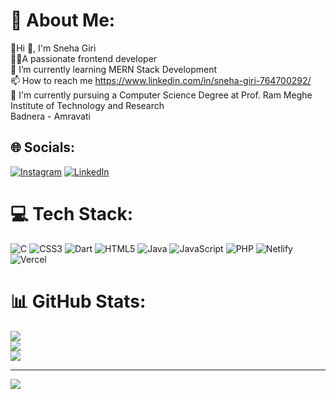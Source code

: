 # 💫 About Me:
🔭Hi 👋, I'm Sneha Giri<br>👨‍💻A passionate frontend developer<br>🌱 I’m currently learning MERN Stack Development <br>📫 How to reach me  https://www.linkedin.com/in/sneha-giri-764700292/<br>🏦 I'm currently pursuing a Computer Science Degree at Prof. Ram Meghe Institute of Technology and Research<br>Badnera - Amravati


## 🌐 Socials:
[![Instagram](https://img.shields.io/badge/Instagram-%23E4405F.svg?logo=Instagram&logoColor=white)](https://instagram.com/sneha_giri554) [![LinkedIn](https://img.shields.io/badge/LinkedIn-%230077B5.svg?logo=linkedin&logoColor=white)](https://linkedin.com/in/sneha-giri-764700292) 

# 💻 Tech Stack:
![C](https://img.shields.io/badge/c-%2300599C.svg?style=for-the-badge&logo=c&logoColor=white) ![CSS3](https://img.shields.io/badge/css3-%231572B6.svg?style=for-the-badge&logo=css3&logoColor=white) ![Dart](https://img.shields.io/badge/dart-%230175C2.svg?style=for-the-badge&logo=dart&logoColor=white) ![HTML5](https://img.shields.io/badge/html5-%23E34F26.svg?style=for-the-badge&logo=html5&logoColor=white) ![Java](https://img.shields.io/badge/java-%23ED8B00.svg?style=for-the-badge&logo=openjdk&logoColor=white) ![JavaScript](https://img.shields.io/badge/javascript-%23323330.svg?style=for-the-badge&logo=javascript&logoColor=%23F7DF1E) ![PHP](https://img.shields.io/badge/php-%23777BB4.svg?style=for-the-badge&logo=php&logoColor=white) ![Netlify](https://img.shields.io/badge/netlify-%23000000.svg?style=for-the-badge&logo=netlify&logoColor=#00C7B7) ![Vercel](https://img.shields.io/badge/vercel-%23000000.svg?style=for-the-badge&logo=vercel&logoColor=white)
# 📊 GitHub Stats:
![](https://github-readme-stats.vercel.app/api?username=Snehagiri554&theme=dark&hide_border=false&include_all_commits=false&count_private=false)<br/>
![](https://github-readme-streak-stats.herokuapp.com/?user=Snehagiri554&theme=dark&hide_border=false)<br/>
![](https://github-readme-stats.vercel.app/api/top-langs/?username=Snehagiri554&theme=dark&hide_border=false&include_all_commits=false&count_private=false&layout=compact)

---
[![](https://visitcount.itsvg.in/api?id=Snehagiri554&icon=0&color=0)](https://visitcount.itsvg.in)
